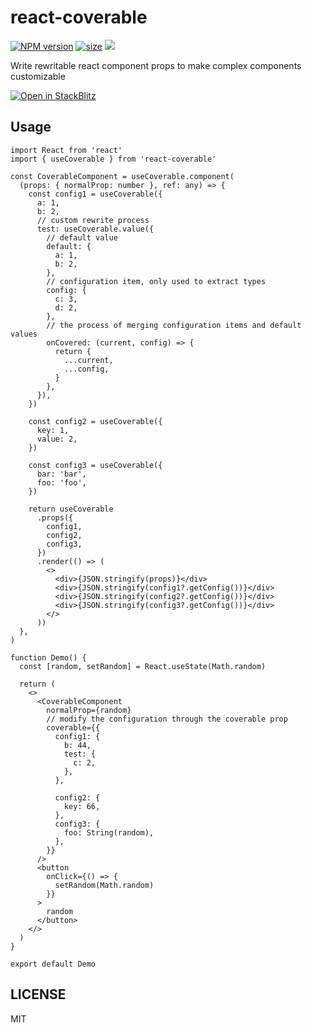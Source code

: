 # react-coverable

[![NPM version](https://img.shields.io/npm/v/react-coverable.svg?style=flat)](https://npmjs.org/package/react-coverable)
[![size](https://img.shields.io/bundlephobia/minzip/react-coverable@latest.svg)](https://bundlephobia.com/result?p=react-coverable@latest)
![](https://komarev.com/ghpvc/?username=cjy0208-react-coverable&label=VIEWS)

Write rewritable react component props to make complex components customizable

[![Open in StackBlitz](https://developer.stackblitz.com/img/open_in_stackblitz.svg)](https://stackblitz.com/edit/vitejs-vite-vt5nvd?file=src%2FApp.tsx)

## Usage

```tsx
import React from 'react'
import { useCoverable } from 'react-coverable'

const CoverableComponent = useCoverable.component(
  (props: { normalProp: number }, ref: any) => {
    const config1 = useCoverable({
      a: 1,
      b: 2,
      // custom rewrite process
      test: useCoverable.value({
        // default value
        default: {
          a: 1,
          b: 2,
        },
        // configuration item, only used to extract types
        config: {
          c: 3,
          d: 2,
        },
        // the process of merging configuration items and default values
        onCovered: (current, config) => {
          return {
            ...current,
            ...config,
          }
        },
      }),
    })

    const config2 = useCoverable({
      key: 1,
      value: 2,
    })

    const config3 = useCoverable({
      bar: 'bar',
      foo: 'foo',
    })

    return useCoverable
      .props({
        config1,
        config2,
        config3,
      })
      .render(() => (
        <>
          <div>{JSON.stringify(props)}</div>
          <div>{JSON.stringify(config1?.getConfig())}</div>
          <div>{JSON.stringify(config2?.getConfig())}</div>
          <div>{JSON.stringify(config3?.getConfig())}</div>
        </>
      ))
  },
)

function Demo() {
  const [random, setRandom] = React.useState(Math.random)

  return (
    <>
      <CoverableComponent
        normalProp={random}
        // modify the configuration through the coverable prop
        coverable={{
          config1: {
            b: 44,
            test: {
              c: 2,
            },
          },

          config2: {
            key: 66,
          },
          config3: {
            foo: String(random),
          },
        }}
      />
      <button
        onClick={() => {
          setRandom(Math.random)
        }}
      >
        random
      </button>
    </>
  )
}

export default Demo
```

## LICENSE

MIT
